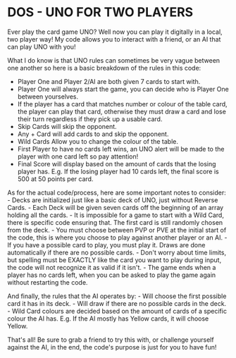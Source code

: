 # DOS - UNO FOR TWO PLAYERS
Ever play the card game UNO? Well now you can play it digitally in a local, two player way! My code allows you to interact with a friend, or an AI that can play UNO with you!

What I do know is that UNO rules can sometimes be very vague between one another so here is a basic breakdown of the rules in this code:
* Player One and Player 2/AI are both given 7 cards to start with.
* Player One will always start the game, you can decide who is Player One between yourselves.
* If the player has a card that matches number or colour of the table card, the player can play that card, otherwise they must draw a card and lose their turn regardless if they pick up a usable card.
* Skip Cards will skip the opponent.
* Any + Card will add cards to and skip the opponent.
* Wild Cards Allow you to change the colour of the table.
* First Player to have no cards left wins, an UNO alert will be made to the player with one card left so pay attention!
* Final Score will display based on the amount of cards that the losing player has. E.g. If the losing player had 10 cards left, the final score is 500 at 50 points per card.

As for the actual code/process, here are some important notes to consider:
    - Decks are initialized just like a basic deck of UNO, just without Reverse Cards.
    - Each Deck will be given seven cards off the beginning of an array holding all the cards.
    - It is impossible for a game to start with a Wild Card, there is specific code ensuring that. The first card is still randomly chosen from the deck.
    - You must choose between PVP or PVE at the initial start of the code, this is where you choose to play against another player or an AI.
    - If you have a possible card to play, you must play it. Draws are done automatically if there are no possible cards.
    - Don't worry about time limits, but spelling must be EXACTLY like the card you want to play during input, the code will not recognize it as valid if it isn't.
    - The game ends when a player has no cards left, when you can be asked to play the game again without restarting the code.

And finally, the rules that the AI operates by:
    - Will choose the first possible card it has in its deck.
    - Will draw if there are no possible cards in the deck.
    - Wild Card colours are decided based on the amount of cards of a specific colour the AI has. E.g. If the AI mostly has Yellow cards, it will choose Yellow.

That's all! Be sure to grab a friend to try this with, or challenge yourself against the AI, in the end, the code's purpose is just for you to have fun!
